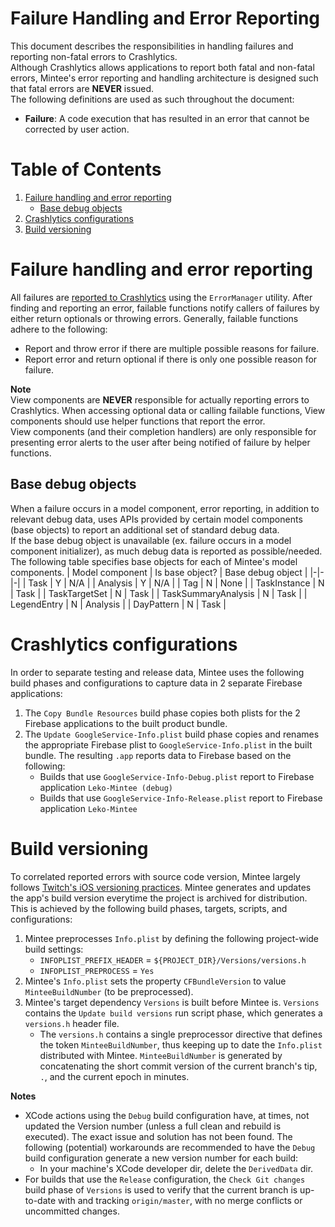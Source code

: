 # Failure Handling and Error Reporting
This document describes the responsibilities in handling failures and reporting non-fatal errors to Crashlytics.  
Although Crashlytics allows applications to report both fatal and non-fatal errors, Mintee's error reporting and handling architecture is designed such that fatal errors are __NEVER__ issued.  
The following definitions are used as such throughout the document:  
* __Failure__: A code execution that has resulted in an error that cannot be corrected by user action.

# Table of Contents
1. [Failure handling and error reporting](#failure-handling-and-error-reporting)
    * [Base debug objects](#base-debug-objects)
1. [Crashlytics configurations](#crashlytics-configurations)
1. [Build versioning](#build-versioning)

# Failure handling and error reporting
All failures are [reported to Crashlytics](#error-reporting) using the `ErrorManager` utility. After finding and reporting an error, failable functions notify callers of failures by either return optionals or throwing errors. Generally, failable functions adhere to the following:  
- Report and throw error if there are multiple possible reasons for failure.
- Report error and return optional if there is only one possible reason for failure.
  
__Note__  
View components are __NEVER__ responsible for actually reporting errors to Crashlytics. When accessing optional data or calling failable functions, View components should use helper functions that report the error.  
View components (and their completion handlers) are only responsible for presenting error alerts to the user after being notified of failure by helper functions.

## Base debug objects
When a failure occurs in a model component, error reporting, in addition to relevant debug data, uses APIs provided by certain model components (base objects) to report an additional set of standard debug data.  
If the base debug object is unavailable (ex. failure occurs in a model component initializer), as much debug data is reported as possible/needed.  
The following table specifies base objects for each of Mintee's model components.
| Model component | Is base object? | Base debug object |
|-|-|-|
| Task | Y | N/A |
| Analysis | Y | N/A |
| Tag | N | None |
| TaskInstance | N | Task |
| TaskTargetSet | N | Task |
| TaskSummaryAnalysis | N | Task |
| LegendEntry | N | Analysis |
| DayPattern | N | Task |

# Crashlytics configurations
In order to separate testing and release data, Mintee uses the following build phases and configurations to capture data in 2 separate Firebase applications:  
1. The `Copy Bundle Resources` build phase copies both plists for the 2 Firebase applications to the built product bundle.
1. The `Update GoogleService-Info.plist` build phase copies and renames the appropriate Firebase plist to `GoogleService-Info.plist` in the built bundle. The resulting `.app` reports data to Firebase based on the following:  
    * Builds that use `GoogleService-Info-Debug.plist` report to Firebase application `Leko-Mintee (debug)`
    * Builds that use `GoogleService-Info-Release.plist` report to Firebase application `Leko-Mintee`

# Build versioning
To correlated reported errors with source code version, Mintee largely follows [Twitch's iOS versioning practices](https://blog.twitch.tv/en/2016/09/20/ios-versioning-89e02f0a5146/).
Mintee generates and updates the app's build version everytime the project is archived for distribution. This is achieved by the following build phases, targets, scripts, and configurations:  
1. Mintee preprocesses `Info.plist` by defining the following project-wide build settings:
    * `INFOPLIST_PREFIX_HEADER` = `${PROJECT_DIR}/Versions/versions.h`
    * `INFOPLIST_PREPROCESS` = `Yes`
1. Mintee's `Info.plist` sets the property `CFBundleVersion` to value `MinteeBuildNumber` (to be preprocessed).
1. Mintee's target dependency `Versions` is built before Mintee is. `Versions` contains the `Update build versions` run script phase, which generates a `versions.h` header file.
    * The `versions.h` contains a single preprocessor directive that defines the token `MinteeBuildNumber`, thus keeping up to date the `Info.plist` distributed with Mintee. `MinteeBuildNumber` is generated by concatenating the short commit version of the current branch's tip, `.`, and the current epoch in minutes.

__Notes__
* XCode actions using the `Debug` build configuration have, at times, not updated the Version number (unless a full clean and rebuild is executed). The exact issue and solution has not been found. The following (potential) workarounds are recommended to have the `Debug` build configuration generate a new version number for each build:  
    * In your machine's XCode developer dir, delete the `DerivedData` dir.
* For builds that use the `Release` configuration, the `Check Git changes` build phase of `Versions` is used to verify that the current branch is up-to-date with and tracking `origin/master`, with no merge conflicts or uncommitted changes.